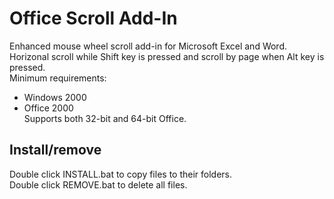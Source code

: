 # Office Scroll Add-In
Enhanced mouse wheel scroll add-in for Microsoft Excel and Word.<br/>
Horizonal scroll while Shift key is pressed and scroll by page when Alt key is pressed.<br/>
Minimum requirements:
  * Windows 2000
  * Office 2000
<br/>Supports both 32-bit and 64-bit Office.

## Install/remove
Double click INSTALL.bat to copy files to their folders.<br/>
Double click REMOVE.bat to delete all files.
